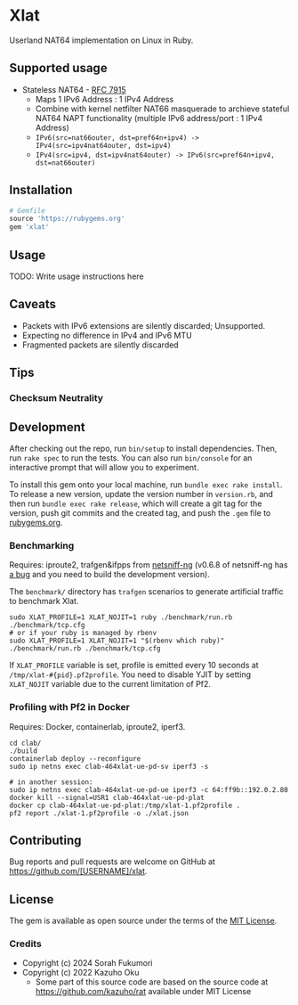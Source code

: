 # Xlat

Userland NAT64 implementation on Linux in Ruby.

## Supported usage

- Stateless NAT64 - [RFC 7915](https://datatracker.ietf.org/doc/rfc7915/)
  - Maps 1 IPv6 Address : 1 IPv4 Address
  - Combine with kernel netfilter NAT66 masquerade to archieve stateful NAT64 NAPT functionality (multiple IPv6 address/port : 1 IPv4 Address)
  - `IPv6(src=nat66outer, dst=pref64n+ipv4) -> IPv4(src=ipv4nat64outer, dst=ipv4)`
  - `IPv4(src=ipv4, dst=ipv4nat64outer) -> IPv6(src=pref64n+ipv4, dst=nat66outer)`

<!--
### Todo?

- Stateful NAT64  - [RFC 6146](https://datatracker.ietf.org/doc/rfc6146/)
  - Maps multiple IPv6 addresses and ports : IPv4 addresses and ports
-->

## Installation

```ruby
# Gemfile
source 'https://rubygems.org'
gem 'xlat'
```

## Usage

TODO: Write usage instructions here

## Caveats

- Packets with IPv6 extensions are silently discarded; Unsupported.
- Expecting no difference in IPv4 and IPv6 MTU
- Fragmented packets are silently discarded

## Tips

### Checksum Neutrality

## Development

After checking out the repo, run `bin/setup` to install dependencies. Then, run `rake spec` to run the tests. You can also run `bin/console` for an interactive prompt that will allow you to experiment.

To install this gem onto your local machine, run `bundle exec rake install`. To release a new version, update the version number in `version.rb`, and then run `bundle exec rake release`, which will create a git tag for the version, push git commits and the created tag, and push the `.gem` file to [rubygems.org](https://rubygems.org).

### Benchmarking

Requires: iproute2, trafgen&ifpps from [netsniff-ng](http://netsniff-ng.org/) (v0.6.8 of netsniff-ng has [a bug](https://github.com/netsniff-ng/netsniff-ng/pull/233) and you need to build the development version).

The `benchmark/` directory has `trafgen` scenarios to generate artificial traffic to benchmark Xlat.

```shell
sudo XLAT_PROFILE=1 XLAT_NOJIT=1 ruby ./benchmark/run.rb ./benchmark/tcp.cfg
# or if your ruby is managed by rbenv
sudo XLAT_PROFILE=1 XLAT_NOJIT=1 "$(rbenv which ruby)" ./benchmark/run.rb ./benchmark/tcp.cfg
```

If `XLAT_PROFILE` variable is set, profile is emitted every 10 seconds at `/tmp/xlat-#{pid}.pf2profile`. You need to disable YJIT by setting `XLAT_NOJIT` variable due to the current limitation of Pf2.

### Profiling with Pf2 in Docker

Requires: Docker, containerlab, iproute2, iperf3.

```shell
cd clab/
./build
containerlab deploy --reconfigure
sudo ip netns exec clab-464xlat-ue-pd-sv iperf3 -s

# in another session:
sudo ip netns exec clab-464xlat-ue-pd-ue iperf3 -c 64:ff9b::192.0.2.80
docker kill --signal=USR1 clab-464xlat-ue-pd-plat
docker cp clab-464xlat-ue-pd-plat:/tmp/xlat-1.pf2profile .
pf2 report ./xlat-1.pf2profile -o ./xlat.json
```


## Contributing

Bug reports and pull requests are welcome on GitHub at https://github.com/[USERNAME]/xlat.

## License

The gem is available as open source under the terms of the [MIT License](https://opensource.org/licenses/MIT).

### Credits

- Copyright (c) 2024 Sorah Fukumori
- Copyright (c) 2022 Kazuho Oku
  - Some part of this source code are based on the source code at https://github.com/kazuho/rat available under MIT License
